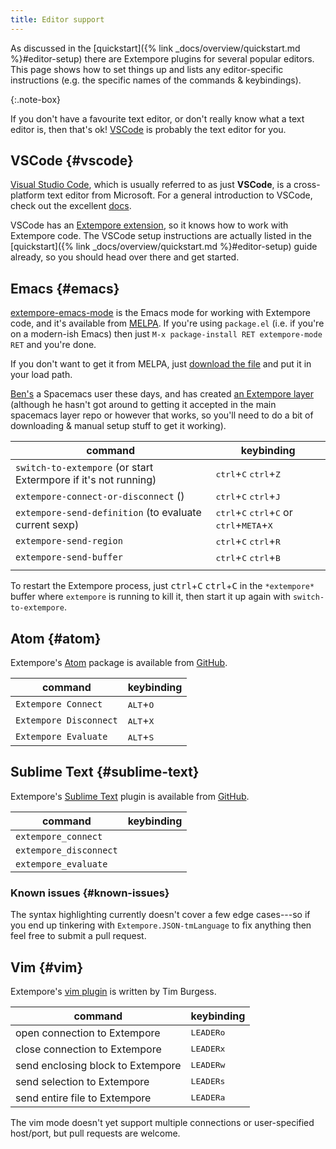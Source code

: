 ```yaml
---
title: Editor support
---
```


As discussed in the [quickstart]({% link _docs/overview/quickstart.md
%}#editor-setup) there are Extempore plugins for several popular editors. This
page shows how to set things up and lists any editor-specific instructions (e.g.
the specific names of the commands & keybindings).

{:.note-box}

If you don't have a favourite text editor, or don't really know what a text
editor is, then that's ok! [VSCode](#vscode) is probably the text editor for
you.

## VSCode {#vscode}

[Visual Studio Code](https://code.visualstudio.com/), which is usually referred
to as just **VSCode**, is a cross-platform text editor from Microsoft. For a
general introduction to VSCode, check out the excellent
[docs](https://code.visualstudio.com/docs).

VSCode has an [Extempore
extension](https://github.com/extemporelang/vscode-extempore), so it knows how
to work with Extempore code. The VSCode setup instructions are actually listed
in the [quickstart]({% link _docs/overview/quickstart.md %}#editor-setup) guide
already, so you should head over there and get started.

## Emacs {#emacs}

[extempore-emacs-mode](https://github.com/extemporelang/extempore-emacs-mode) is
the Emacs mode for working with Extempore code, and it's available from
[MELPA](http://melpa.org/). If you're using `package.el` (i.e. if you're on a
modern-ish Emacs) then just `M-x package-install RET extempore-mode RET` and
you're done.

If you don't want to get it from MELPA, just [download the
file](https://github.com/extemporelang/extempore-emacs-mode/blob/master/extempore-mode.el)
and put it in your load path.

[Ben's](https://benswift.me) a Spacemacs user these days, and has created [an
Extempore
layer](https://github.com/benswift/.dotfiles/blob/master/spacemacs-layers/extempore/packages.el)
(although he hasn't got around to getting it accepted in the main spacemacs
layer repo or however that works, so you'll need to do a bit of downloading &
manual setup stuff to get it working).

| command                                                         | keybinding                                                                                                                                                   |
|-----------------------------------------------------------------|--------------------------------------------------------------------------------------------------------------------------------------------------------------|
| `switch-to-extempore` (or start Extermpore if it's not running) | <kbd class="nopretty">ctrl</kbd>+<kbd>C</kbd> <kbd class="nopretty">ctrl</kbd>+<kbd>Z</kbd>                                                                  |
| `extempore-connect-or-disconnect` ()                            | <kbd class="nopretty">ctrl</kbd>+<kbd>C</kbd> <kbd class="nopretty">ctrl</kbd>+<kbd>J</kbd>                                                                  |
| `extempore-send-definition` (to evaluate current sexp)          | <kbd class="nopretty">ctrl</kbd>+<kbd>C</kbd> <kbd class="nopretty">ctrl</kbd>+<kbd>C</kbd> or <kbd class="nopretty">ctrl</kbd>+<kbd>META</kbd>+<kbd>X</kbd> |
| `extempore-send-region`                                         | <kbd class="nopretty">ctrl</kbd>+<kbd>C</kbd> <kbd class="nopretty">ctrl</kbd>+<kbd>R</kbd>                                                                  |
| `extempore-send-buffer`                                         | <kbd class="nopretty">ctrl</kbd>+<kbd>C</kbd> <kbd class="nopretty">ctrl</kbd>+<kbd>B</kbd>                                                                  |
|                                                                 |                                                                                                                                                              |

To restart the Extempore process, just <kbd
class="nopretty">ctrl</kbd>+<kbd>C</kbd> <kbd
class="nopretty">ctrl</kbd>+<kbd>C</kbd> in the `*extempore*` buffer where
`extempore` is running to kill it, then start it up again with
`switch-to-extempore`.

## Atom {#atom}

Extempore's [Atom](https://atom.io) package is available from
[GitHub](https://github.com/noiach/extempore-atom).

| command                | keybinding                  |
|------------------------|-----------------------------|
| `Extempore Connect`    | <kbd>ALT</kbd>+<kbd>O</kbd> |
| `Extempore Disconnect` | <kbd>ALT</kbd>+<kbd>X</kbd> |
| `Extempore Evaluate`   | <kbd>ALT</kbd>+<kbd>S</kbd> |

## Sublime Text {#sublime-text}

Extempore's [Sublime Text](https://www.sublimetext.com) plugin is available from
[GitHub](https://github.com/benswift/extempore-sublime).

| command                | keybinding |
|------------------------|------------|
| `extempore_connect`    |            |
| `extempore_disconnect` |            |
| `extempore_evaluate`   |            |

### Known issues {#known-issues}

The syntax highlighting currently doesn't cover a few edge cases---so if you end
up tinkering with `Extempore.JSON-tmLanguage` to fix anything then feel free to
submit a pull request.

## Vim {#vim}

Extempore's [vim plugin](https://github.com/timburgess/extempore.vim) is written
by Tim Burgess.

| command                           | keybinding    |
|-----------------------------------|---------------|
| open connection to Extempore      | <kbd>LEADER</kbd><kbd>o</kbd> |
| close connection to Extempore     | <kbd>LEADER</kbd><kbd>x</kbd> |
| send enclosing block to Extempore | <kbd>LEADER</kbd><kbd>w</kbd> |
| send selection to Extempore       | <kbd>LEADER</kbd><kbd>s</kbd> |
| send entire file to Extempore     | <kbd>LEADER</kbd><kbd>a</kbd> |

The vim mode doesn't yet support multiple connections or user-specified
host/port, but pull requests are welcome.
